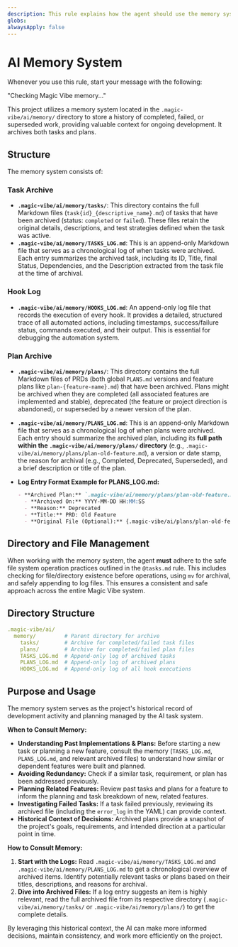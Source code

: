 ```yaml
---
description: This rule explains how the agent should use the memory system to find context of the project.
globs:
alwaysApply: false
---
```


# AI Memory System

Whenever you use this rule, start your message with the following:

"Checking Magic Vibe memory..."

This project utilizes a memory system located in the `.magic-vibe/ai/memory/` directory to store a history of completed, failed, or superseded work, providing valuable context for ongoing development.
It archives both tasks and plans.

## Structure

The memory system consists of:

### Task Archive

- **`.magic-vibe/ai/memory/tasks/`**: This directory contains the full Markdown files (`task{id}_{descriptive_name}.md`) of tasks that have been archived (status: `completed` or `failed`). These files retain the original details, descriptions, and test strategies defined when the task was active.
- **`.magic-vibe/ai/memory/TASKS_LOG.md`**: This is an append-only Markdown file that serves as a chronological log of when tasks were archived. Each entry summarizes the archived task, including its ID, Title, final Status, Dependencies, and the Description extracted from the task file at the time of archival.

### Hook Log

- **`.magic-vibe/ai/memory/HOOKS_LOG.md`**: An append-only log file that records the execution of every hook. It provides a detailed, structured trace of all automated actions, including timestamps, success/failure status, commands executed, and their output. This is essential for debugging the automation system.

### Plan Archive

- **`.magic-vibe/ai/memory/plans/`**: This directory contains the full Markdown files of PRDs (both global `PLANS.md` versions and feature plans like `plan-{feature-name}.md`) that have been archived. Plans might be archived when they are completed (all associated features are implemented and stable), deprecated (the feature or project direction is abandoned), or superseded by a newer version of the plan.
- **`.magic-vibe/ai/memory/PLANS_LOG.md`**: This is an append-only Markdown file that serves as a chronological log of when plans were archived. Each entry should summarize the archived plan, including its **full path within the `.magic-vibe/ai/memory/plans/` directory** (e.g., `.magic-vibe/ai/memory/plans/plan-old-feature.md`), a version or date stamp, the reason for archival (e.g., Completed, Deprecated, Superseded), and a brief description or title of the plan.
- **Log Entry Format Example for PLANS_LOG.md:**

  ```markdown
  - **Archived Plan:** `.magic-vibe/ai/memory/plans/plan-old-feature.md`
    - **Archived On:** YYYY-MM-DD HH:MM:SS
    - **Reason:** Deprecated
    - **Title:** PRD: Old Feature
    - **Original File (Optional):** {.magic-vibe/ai/plans/plan-old-feature.md}
  ```

## Directory and File Management

When working with the memory system, the agent **must** adhere to the safe file system operation practices outlined in the `@tasks.md` rule. This includes checking for file/directory existence before operations, using `mv` for archival, and safely appending to log files. This ensures a consistent and safe approach across the entire Magic Vibe system.

## Directory Structure

```yaml
.magic-vibe/ai/
  memory/         # Parent directory for archive
    tasks/        # Archive for completed/failed task files
    plans/        # Archive for completed/failed plan files
    TASKS_LOG.md  # Append-only log of archived tasks
    PLANS_LOG.md  # Append-only log of archived plans
    HOOKS_LOG.md  # Append-only log of all hook executions
```

## Purpose and Usage

The memory system serves as the project's historical record of development activity and planning managed by the AI task system.

**When to Consult Memory:**

- **Understanding Past Implementations & Plans:** Before starting a new task or planning a new feature, consult the memory (`TASKS_LOG.md`, `PLANS_LOG.md`, and relevant archived files) to understand how similar or dependent features were built and planned.
- **Avoiding Redundancy:** Check if a similar task, requirement, or plan has been addressed previously.
- **Planning Related Features:** Review past tasks and plans for a feature to inform the planning and task breakdown of new, related features.
- **Investigating Failed Tasks:** If a task failed previously, reviewing its archived file (including the `error_log` in the YAML) can provide context.
- **Historical Context of Decisions:** Archived plans provide a snapshot of the project's goals, requirements, and intended direction at a particular point in time.

**How to Consult Memory:**

1. **Start with the Logs:** Read `.magic-vibe/ai/memory/TASKS_LOG.md` and `.magic-vibe/ai/memory/PLANS_LOG.md` to get a chronological overview of archived items. Identify potentially relevant tasks or plans based on their titles, descriptions, and reasons for archival.
2. **Dive into Archived Files:** If a log entry suggests an item is highly relevant, read the full archived file from its respective directory (`.magic-vibe/ai/memory/tasks/` or `.magic-vibe/ai/memory/plans/`) to get the complete details.

By leveraging this historical context, the AI can make more informed decisions, maintain consistency, and work more efficiently on the project.
